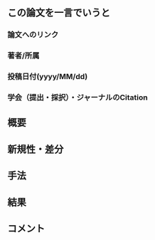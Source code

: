 ## この論文を一言でいうと

### 論文へのリンク

### 著者/所属

### 投稿日付(yyyy/MM/dd)

### 学会（提出・採択）・ジャーナルのCitation

## 概要

## 新規性・差分

## 手法

## 結果

## コメント

